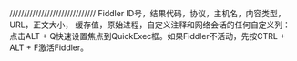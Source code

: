 //////////////////////////////
Fiddler ID号，结果代码，协议，主机名，内容类型，URL，正文大小，
缓存值，原始进程，自定义注释和网络会话的任何自定义列：
点击ALT + Q快速设置焦点到QuickExec框。如果Fiddler不活动，先按CTRL + ALT + F激活Fiddler。
